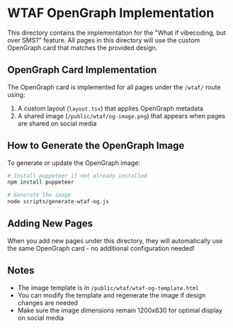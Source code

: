 # WTAF OpenGraph Implementation

This directory contains the implementation for the "What if vibecoding, but over SMS?" feature. All pages in this directory will use the custom OpenGraph card that matches the provided design.

## OpenGraph Card Implementation

The OpenGraph card is implemented for all pages under the `/wtaf/` route using:

1. A custom layout (`layout.tsx`) that applies OpenGraph metadata
2. A shared image (`/public/wtaf/og-image.png`) that appears when pages are shared on social media

## How to Generate the OpenGraph Image

To generate or update the OpenGraph image:

```bash
# Install puppeteer if not already installed
npm install puppeteer

# Generate the image
node scripts/generate-wtaf-og.js
```

## Adding New Pages

When you add new pages under this directory, they will automatically use the same OpenGraph card - no additional configuration needed!

## Notes

- The image template is in `/public/wtaf/wtaf-og-template.html`
- You can modify the template and regenerate the image if design changes are needed
- Make sure the image dimensions remain 1200x630 for optimal display on social media
